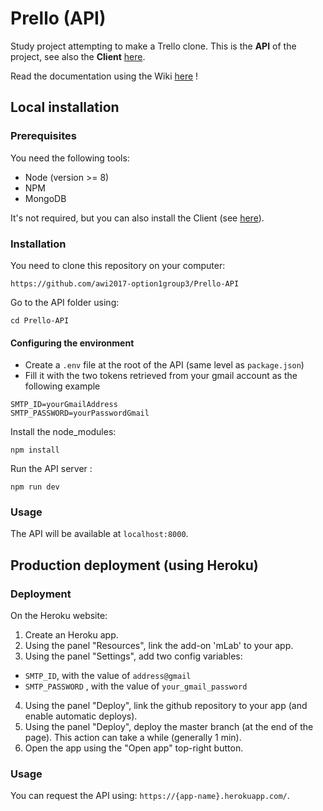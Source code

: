 # Prello (API)

Study project attempting to make a Trello clone. 
This is the **API** of the project, see also the **Client** [here](https://github.com/awi2017-option1group3/Prello-Client).

Read the documentation using the Wiki [here](https://github.com/awi2017-option1group3/Prello-API/wiki) !

## Local installation

### Prerequisites

You need the following tools:
- Node (version >= 8)
- NPM
- MongoDB

It's not required, but you can also install the Client (see [here](https://github.com/awi2017-option1group3/Prello-Client)).

### Installation

You need to clone this repository on your computer:

`https://github.com/awi2017-option1group3/Prello-API`

Go to the API folder using:

`cd Prello-API`

#### Configuring the environment

* Create a `.env` file at the root of the API (same level as `package.json`)
* Fill it with the two tokens retrieved from your gmail account as the following example

```env
SMTP_ID=yourGmailAddress
SMTP_PASSWORD=yourPasswordGmail
```

Install the node_modules:

`npm install`

Run the API server :

`npm run dev`

### Usage

The API will be available at `localhost:8000`.

## Production deployment (using Heroku) 

### Deployment

On the Heroku website:

1. Create an Heroku app.
2. Using the panel "Resources", link the add-on 'mLab' to your app.
3. Using the panel "Settings", add two config variables: 
 * `SMTP_ID`, with the value of `address@gmail`
 * `SMTP_PASSWORD` , with the value of `your_gmail_password`
4. Using the panel "Deploy", link the github repository to your app (and enable automatic deploys).
5. Using the panel "Deploy", deploy the master branch (at the end of the page). This action can take a while (generally 1 min).
6. Open the app using the "Open app" top-right button.

### Usage

You can request the API using: `https://{app-name}.herokuapp.com/`.
